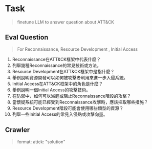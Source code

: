 # Task

>finetune LLM to answer question about  ATT&CK

## Eval Question

> For  Reconnaissance, Resource Development , Initial Access

1. Reconnaissance在ATT&CK框架中代表什麼？
1. 列舉幾種Reconnaissance的常見技術或方法。
1. Resource Development在ATT&CK框架中是指什麼？
1. 舉例說明資源開發可以如何被攻擊者利用來進一步入侵系統。
1. Initial Access在ATT&CK框架中的角色是什麼？
1. 舉例說明一個Initial Access的攻擊技術。
1. 在防禦中，如何可以減輕或阻止Reconnaissance階段的攻擊？
1. 當懷疑系統可能已經受到Reconnaissance攻擊時，應該採取哪些措施？
1. Resource Development階段可能會使用哪些類型的資源？
1. 列舉一些Initial Access的常見入侵點或攻擊向量。

## Crawler

>format:
attck: "solution"

